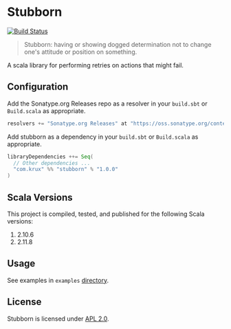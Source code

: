 # Stubborn

[![Build Status](https://travis-ci.org/krux/stubborn.svg?branch=master)](http://travis-ci.org/krux/stubborn)

> Stubborn: having or showing dogged determination not to change one's attitude
> or position on something.

A scala library for performing retries on actions that might fail.

## Configuration

Add the Sonatype.org Releases repo as a resolver in your `build.sbt` or `Build.scala` as appropriate.

```scala
resolvers += "Sonatype.org Releases" at "https://oss.sonatype.org/content/repositories/releases/"
```

Add stubborn as a dependency in your `build.sbt` or `Build.scala` as appropriate.

```scala
libraryDependencies ++= Seq(
  // Other dependencies ...
  "com.krux" %% "stubborn" % "1.0.0"
)
```

## Scala Versions

This project is compiled, tested, and published for the following Scala versions:

1. 2.10.6
2. 2.11.8

## Usage

See examples in `examples` [directory](https://github.com/krux/stubborn/tree/master/examples).

## License

Stubborn is licensed under [APL 2.0](LICENSE).
